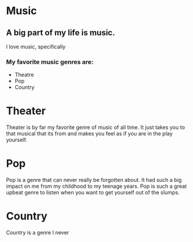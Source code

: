 # Music 
## A big part of my life is music.
I love music, specifically
### My favorite music genres are:
 + Theatre
 + Pop
 + Country
# Theater
Theater is by far my favorite genre of music of all time. It just takes you to that musical that its from and makes you feel as if you are in the play yourself.
# Pop
Pop is a genre that can never really be forgotten about. It had such a big impact on me from my childhood to my teenage years. Pop is such a great upbeat genre to listen when you want to get yourself out of the slumps.
# Country
Country is a genre I never
